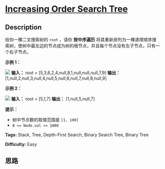 # [Increasing Order Search Tree][title]

## Description

给你一棵二叉搜索树的 `root` ，请你 **按中序遍历**
将其重新排列为一棵递增顺序搜索树，使树中最左边的节点成为树的根节点，并且每个节点没有左子节点，只有一个右子节点。



**示例 1：**

![](https://assets.leetcode.com/uploads/2020/11/17/ex1.jpg)
            **输入：** root = [5,3,6,2,4,null,8,1,null,null,null,7,9]    **输出：** [1,null,2,null,3,null,4,null,5,null,6,null,7,null,8,null,9]    

**示例 2：**

![](https://assets.leetcode.com/uploads/2020/11/17/ex2.jpg)
            **输入：** root = [5,1,7]    **输出：** [1,null,5,null,7]    



**提示：**

  * 树中节点数的取值范围是 `[1, 100]`
  * `0 <= Node.val <= 1000`


**Tags:** Stack, Tree, Depth-First Search, Binary Search Tree, Binary Tree

**Difficulty:** Easy

## 思路

[title]: https://leetcode-cn.com/problems/increasing-order-search-tree
